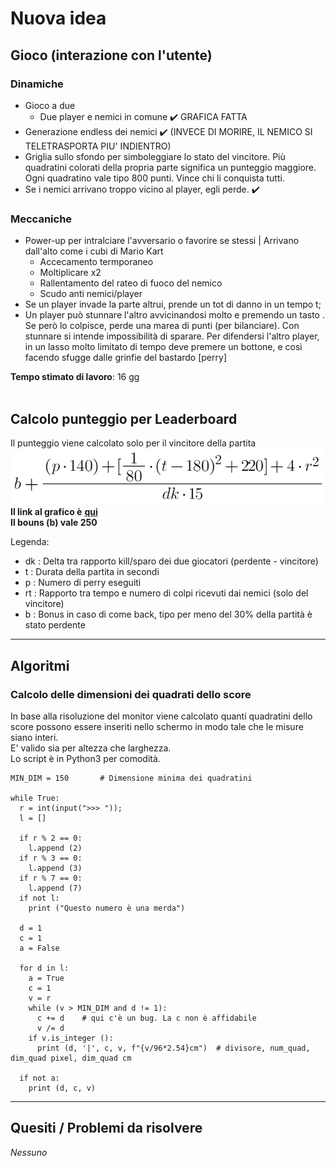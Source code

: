 # Nuova idea

## Gioco (interazione con l'utente)
### Dinamiche
- Gioco a due
  - Due player e nemici in comune            ✔️ GRAFICA FATTA
- Generazione endless dei nemici             ✔️ (INVECE DI MORIRE, IL NEMICO SI TELETRASPORTA PIU' INDIENTRO)
- Griglia sullo sfondo per simboleggiare lo stato del vincitore. Più quadratini colorati della propria parte significa un punteggio maggiore.
  Ogni quadratino vale tipo 800 punti. Vince chi li conquista tutti.
- Se i nemici arrivano troppo vicino al player, egli perde.     ✔️

### Meccaniche
- Power-up per intralciare l'avversario o favorire se stessi      | Arrivano dall'alto come i cubi di Mario Kart
  - Accecamento termporaneo
  - Moltiplicare x2
  - Rallentamento del rateo di fuoco del nemico
  - Scudo anti nemici/player
- Se un player invade la parte altrui, prende un tot di danno in un tempo t;
- Un player può stunnare l'altro avvicinandosi molto e premendo un tasto . Se però lo colpisce, perde una marea di punti (per bilanciare).
  Con stunnare si intende impossibilità di sparare. Per difendersi l'altro player, in un lasso molto limitato di tempo deve premere un bottone, e così facendo sfugge
  dalle grinfie del bastardo [perry]
  
**Tempo stimato di lavoro**: 16 gg
<br><br>
## Calcolo punteggio per Leaderboard
Il punteggio viene calcolato solo per il vincitore della partita
![Equazione](./Formula_calcolo_score.png)
<br>**Il link al grafico è** [**qui**](https://www.desmos.com/calculator/evwekbh6lv)
<br>**Il bouns (b) vale 250**

Legenda:
 - dk : Delta tra rapporto kill/sparo dei due giocatori (perdente - vincitore)
 - t  : Durata della partita in secondi
 - p  : Numero di perry eseguiti
 - rt : Rapporto tra tempo e numero di colpi ricevuti dai nemici (solo del vincitore)
 - b  : Bonus in caso di come back, tipo per meno del 30% della partità è stato perdente

---------------
## Algoritmi
### Calcolo delle dimensioni dei quadrati dello score
In base alla risoluzione del monitor viene calcolato quanti quadratini dello score possono essere inseriti nello schermo in modo tale che le misure siano interi.
<br>E' valido sia per altezza che larghezza.
<br>Lo script è in Python3 per comodità.
```python3
MIN_DIM = 150       # Dimensione minima dei quadratini

while True:
  r = int(input(">>> "));
  l = []
  
  if r % 2 == 0:
    l.append (2)
  if r % 3 == 0:
    l.append (3)
  if r % 7 == 0:
    l.append (7)
  if not l:
    print ("Questo numero è una merda")
  
  d = 1
  c = 1
  a = False
  
  for d in l:
    a = True
    c = 1
    v = r
    while (v > MIN_DIM and d != 1):
      c += d    # qui c'è un bug. La c non è affidabile
      v /= d
    if v.is_integer ():
      print (d, '|', c, v, f"{v/96*2.54}cm")  # divisore, num_quad, dim_quad pixel, dim_quad cm
  
  if not a:
    print (d, c, v)
```
---------------

## Quesiti / Problemi da risolvere
 *Nessuno*
